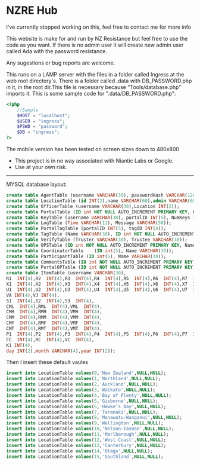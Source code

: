 NZRE Hub
==============

I've currently stopped working on this, feel free to contact me for more info

This website is make for and run by NZ Resistance but feel free to use the code as you want.
If there is no admin user it will create new admin user called Ada with the password resistance.

Any sugestions or bug reports are welcome.

This runs on a LAMP server with the files in a folder called Ingress at the web root directory's.
There is a folder called .data with DB\_PASSWORD.php in it, in the root dir.This file is necessary because "Tools/database.php" imports it. This is some sample code for ".data/DB\_PASSWORD.php":
```php
<?php
	//Sample
	$HOST = "localhost";
	$USER = "ingress";
	$PSWD = "password";
	$DB = "ingress";
?>
```

The mobile version has been tested on screen sizes down to 480x800

* This project is in no way associated with Niantic Labs or Google.
* Use at your own risk.

***
MYSQL database layout:

```sql
create table AgentTable (username VARCHAR(30), passwordHash VARCHAR(128), Admin tinyint(1), lvl INT(3), AP  INT(9), Location INT(2), ViewDegree INT(2));
create table LocationTable (id INT(2),name VARCHAR(60),admin VARCHAR(60),Description VARCHAR(10000));
create table OfficerTable (username VARCHAR(30),Location INT(2));
create table PortalTable (ID int NOT NULL AUTO_INCREMENT PRIMARY KEY, PortalName VARCHAR(60), Location int(2), Lat int(10), Lon int(10));
create table KeyTable (username VARCHAR(30), portalID INT(5), NumKeys INT(4));
create table LogTable (Time VARCHAR(11), Message VARCHAR(50));
create table PortalTagTable (portalID INT(5), tagID INT(4));
create table TagTable (Name VARCHAR(30), ID int NOT NULL AUTO_INCREMENT PRIMARY KEY);
create table VerifyTable (Truster VARCHAR(30), Trustee VARCHAR(30));
create table OPSTable (ID int NOT NULL AUTO_INCREMENT PRIMARY KEY, Name VARCHAR(60), Description VARCHAR(10000), Private tinyint(1), Archived tinyint(1));
create table CoordinatorTable	 (ID int(5), Name VARCHAR(30));
create table ParticipantTable (ID int(5), Name VARCHAR(30));
create table CommentsTable (ID int NOT NULL AUTO_INCREMENT PRIMARY KEY, OP_ID int(5), Msg VARCHAR(10000), Name VARCHAR(30), Time int(11));
create table PortalOPTable (ID int NOT NULL AUTO_INCREMENT PRIMARY KEY, PortalName VARCHAR(60), Location int(2), Lat int(10), Lon int(10), Private tinyint(1), OP_ID int(5));
create table ItemTable (username VARCHAR(30),
R1  INT(4),R2  INT(4),R3  INT(4),R4  INT(4),R5  INT(4),R6  INT(4),R7  INT(4),R8  INT(4),
X1  INT(4),X2  INT(4),X3  INT(4),X4  INT(4),X5  INT(4),X6  INT(4),X7  INT(4),X8  INT(4),
U1  INT(4),U2  INT(4),U3  INT(4),U4  INT(4),U5  INT(4),U6  INT(4),U7  INT(4),U8  INT(4),
VA INT(4),VJ INT(4),
S1  INT(4),S2  INT(4),S3  INT(4),
CML  INT(4),RML  INT(4),VML  INT(4),
CMH  INT(4),RMH  INT(4),VMH  INT(4),
CMM  INT(4),RMM  INT(4),VMM  INT(4),
CMF  INT(4),RMF  INT(4),VMF  INT(4),
CMT  INT(4),RMT  INT(4),VMT  INT(4),
P1  INT(4),P2  INT(4),P3  INT(4),P4  INT(4),P5  INT(4),P6  INT(4),P7  INT(4),P8  INT(4),
CC  INT(4),RC  INT(4),VC  INT(4),
K1 INT(4),
day INT(2),month VARCHAR(4),year INT(2));
```
Then I insert these default vaules
```sql
insert into LocationTable values(0,'New Zealand',NULL,NULL);
insert into LocationTable values(1,'Northland',NULL,NULL);
insert into LocationTable values(2,'Auckland',NULL,NULL);
insert into LocationTable values(3,'Waikato',NULL,NULL);
insert into LocationTable values(4,'Bay of Plenty',NULL,NULL);
insert into LocationTable values(5,'Gisborne',NULL,NULL);
insert into LocationTable values(6,'Hawke’s Bay',NULL,NULL);
insert into LocationTable values(7,'Taranaki',NULL,NULL);
insert into LocationTable values(8,'Manawatu-Wanganui',NULL,NULL);
insert into LocationTable values(9,'Wellington',NULL,NULL);
insert into LocationTable values(10,'Nelson-Tasman',NULL,NULL);
insert into LocationTable values(11,'Marlborough',NULL,NULL);
insert into LocationTable values(12,'West Coast',NULL,NULL);
insert into LocationTable values(13,'Canterbury',NULL,NULL);
insert into LocationTable values(14,'Otago',NULL,NULL);
insert into LocationTable values(15,'Southland',NULL,NULL);
```
